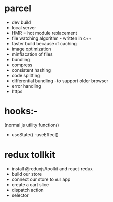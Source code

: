 # parcel
- dev build
- local server
- HMR = hot module replacement
- file watching algorithm - written in c++
- faster build because of caching
- image optimization
- minfiacation of files
- bundling
- compress
- consistent hashing
- code splitting
- differential bundling - to support  older browser
- error handling
- https


# hooks:-

(normal js utility functions)

- useState()
-useEffect()

# redux tollkit
- install @reduxjs/toolkit and react-redux
- build our store 
- connect our store to our app
- create a cart slice
- dispatch action
- selector
  



  

